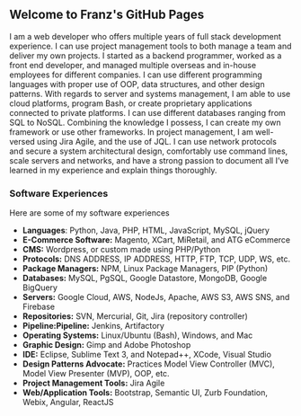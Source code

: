 ## Welcome to Franz's GitHub Pages

I am a web developer who offers multiple years of full stack development experience. I can use project management tools to both manage a team and deliver my own projects. I started as a backend programmer, worked as a front end developer, and managed multiple overseas and in-house employees for different companies. I can use different programming languages with proper use of OOP, data structures, and other design patterns. With regards to server and systems management, I am able to use cloud platforms, program Bash, or create proprietary applications connected to private platforms. I can use different databases ranging from SQL to NoSQL. Combining the knowledge I possess, I can create my own framework or use other frameworks. In project management, I am well-versed using Jira Agile, and the use of JQL. I can use network protocols and secure a system architectural design, comfortably use command lines, scale servers and networks, and have a strong passion to document all I’ve learned in my experience and explain things thoroughly.

### Software Experiences

Here are some of my software experiences

- **Languages**: Python, Java, PHP, HTML, JavaScript, MySQL, jQuery
- **E-Commerce Software:** Magento, XCart, MiRetail, and ATG eCommerce
- **CMS:** Wordpress, or custom made using PHP/Python
- **Protocols:** DNS ADDRESS, IP ADDRESS, HTTP, FTP, TCP, UDP, WS, etc.
- **Package Managers:** NPM, Linux Package Managers, PIP (Python)
- **Databases:** MySQL, PgSQL, Google Datastore, MongoDB, Google BigQuery
- **Servers:** Google Cloud, AWS, NodeJs, Apache, AWS S3, AWS SNS, and Firebase
- **Repositories:** SVN, Mercurial, Git, Jira (repository controller)
- **Pipeline:Pipeline:** Jenkins, Artifactory
- **Operating Systems:** Linux/Ubuntu (Bash), Windows, and Mac
- **Graphic Design:** Gimp and Adobe Photoshop
- **IDE:** Eclipse, Sublime Text 3, and Notepad++, XCode, Visual Studio
- **Design Patterns Advocate:** Practices Model View Controller (MVC), Model View Presenter (MVP), OOP, etc.
- **Project Management Tools:** Jira Agile
- **Web/Application Tools:** Bootstrap, Semantic UI, Zurb Foundation, Webix, Angular, ReactJS
